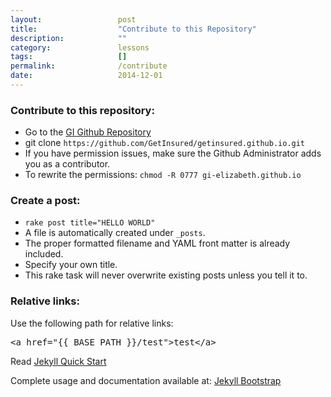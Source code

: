 ```yaml
---
layout: 				post
title: 					"Contribute to this Repository"
description: 			""
category: 				lessons
tags: 					[]
permalink: 				/contribute
date:   				2014-12-01
---
```


<h3>Contribute to this repository:</h3>

<ul>
	<li>Go to the <a href="//github.com/GetInsured/getinsured.github.io">GI Github Repository</a></li>
	<li>git clone <code>https://github.com/GetInsured/getinsured.github.io.git</code></li>
	<li>If you have permission issues, make sure the Github Administrator adds you as a contributor.</li>
	<li>To rewrite the permissions: <code>chmod -R 0777 gi-elizabeth.github.io</code></li>
</ul>

<h3>Create a post:</h3>

<ul>
	<li><code>rake post title="HELLO WORLD"</code></li>
	<li>A file is automatically created under <code>_posts</code>.</li>
	<li>The proper formatted filename and YAML front matter is already included.</li>
	<li>Specify your own title.</li>
	<li>This rake task will never overwrite existing posts unless you tell it to.</li>
</ul>

<h3>Relative links:</h3>

Use the following path for relative links: 
<pre>&lt;a href="&#123;&#123; BASE_PATH &#125;&#125;/test"&gt;test&lt;/a&gt;</pre>

Read [Jekyll Quick Start](http://jekyllbootstrap.com/usage/jekyll-quick-start.html)

Complete usage and documentation available at: [Jekyll Bootstrap](http://jekyllbootstrap.com)